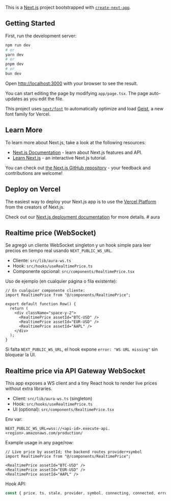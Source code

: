 This is a [Next.js](https://nextjs.org) project bootstrapped with [`create-next-app`](https://nextjs.org/docs/app/api-reference/cli/create-next-app).

## Getting Started

First, run the development server:

```bash
npm run dev
# or
yarn dev
# or
pnpm dev
# or
bun dev
```

Open [http://localhost:3000](http://localhost:3000) with your browser to see the result.

You can start editing the page by modifying `app/page.tsx`. The page auto-updates as you edit the file.

This project uses [`next/font`](https://nextjs.org/docs/app/building-your-application/optimizing/fonts) to automatically optimize and load [Geist](https://vercel.com/font), a new font family for Vercel.

## Learn More

To learn more about Next.js, take a look at the following resources:

- [Next.js Documentation](https://nextjs.org/docs) - learn about Next.js features and API.
- [Learn Next.js](https://nextjs.org/learn) - an interactive Next.js tutorial.

You can check out [the Next.js GitHub repository](https://github.com/vercel/next.js) - your feedback and contributions are welcome!

## Deploy on Vercel

The easiest way to deploy your Next.js app is to use the [Vercel Platform](https://vercel.com/new?utm_medium=default-template&filter=next.js&utm_source=create-next-app&utm_campaign=create-next-app-readme) from the creators of Next.js.

Check out our [Next.js deployment documentation](https://nextjs.org/docs/app/building-your-application/deploying) for more details.
#   a u r a  
 
## Realtime price (WebSocket)

Se agregó un cliente WebSocket singleton y un hook simple para leer precios en tiempo real usando `NEXT_PUBLIC_WS_URL`.

- Cliente: `src/lib/aura-ws.ts`
- Hook: `src/hooks/useRealtimePrice.ts`
- Componente opcional: `src/components/RealtimePrice.tsx`

Uso de ejemplo (en cualquier página o fila existente):

```tsx
// En cualquier componente cliente:
import RealtimePrice from "@/components/RealtimePrice";

export default function Row() {
  return (
    <div className="space-y-2">
      <RealtimePrice assetId="BTC-USD" />
      <RealtimePrice assetId="EUR-USD" />
      <RealtimePrice assetId="AAPL" />
    </div>
  );
}
```

Si falta `NEXT_PUBLIC_WS_URL`, el hook expone `error: "WS URL missing"` sin bloquear la UI.
## Realtime price via API Gateway WebSocket

This app exposes a WS client and a tiny React hook to render live prices without extra libraries.

- Client: `src/lib/aura-ws.ts` (singleton)
- Hook: `src/hooks/useRealtimePrice.ts`
- UI (optional): `src/components/RealtimePrice.tsx`

Env var:

```
NEXT_PUBLIC_WS_URL=wss://<api-id>.execute-api.<region>.amazonaws.com/production/
```

Example usage in any page/row:

```tsx
// Live price by assetId; the backend routes provider+symbol
import RealtimePrice from "@/components/RealtimePrice";

<RealtimePrice assetId="BTC-USD" />
<RealtimePrice assetId="EUR-USD" />
<RealtimePrice assetId="AAPL" />
```

Hook API:

```ts
const { price, ts, stale, provider, symbol, connecting, connected, error } = useRealtimePrice(assetId);
```
